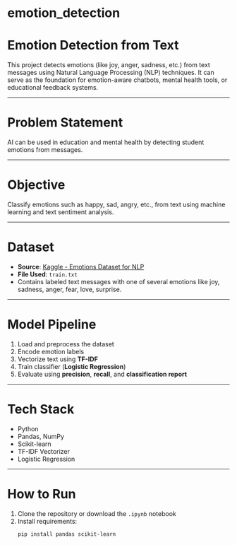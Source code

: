 # emotion_detection
# Emotion Detection from Text

This project detects emotions (like joy, anger, sadness, etc.) from text messages using Natural Language Processing (NLP) techniques. It can serve as the foundation for emotion-aware chatbots, mental health tools, or educational feedback systems.

---

# Problem Statement

AI can be used in education and mental health by detecting student emotions from messages.

---

# Objective

Classify emotions such as happy, sad, angry, etc., from text using machine learning and text sentiment analysis.

---

# Dataset

- **Source**: [Kaggle - Emotions Dataset for NLP](https://www.kaggle.com/datasets/praveengovi/emotions-dataset-for-nlp)
- **File Used**: `train.txt`
- Contains labeled text messages with one of several emotions like joy, sadness, anger, fear, love, surprise.

---

# Model Pipeline

1. Load and preprocess the dataset  
2. Encode emotion labels  
3. Vectorize text using **TF-IDF**  
4. Train classifier (**Logistic Regression**)  
5. Evaluate using **precision**, **recall**, and **classification report**

---

# Tech Stack

- Python   
- Pandas, NumPy  
- Scikit-learn  
- TF-IDF Vectorizer  
- Logistic Regression

---

# How to Run

1. Clone the repository or download the `.ipynb` notebook
2. Install requirements:
   ```bash
   pip install pandas scikit-learn
